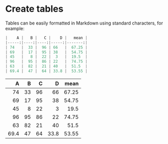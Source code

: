 # Create tables

Tables can be easily formatted in Markdown using standard characters, for example:

```python
|    A |   B |   C |    D |   mean |
|-----:|----:|----:|-----:|-------:|
| 74   |  33 |  96 | 66   |  67.25 |
| 69   |  17 |  95 | 38   |  54.75 |
| 45   |   8 |  22 |  3   |  19.5  |
| 96   |  95 |  86 | 22   |  74.75 |
| 63   |  82 |  21 | 40   |  51.5  |
| 69.4 |  47 |  64 | 33.8 |  53.55 |
```

|    A |   B |   C |    D |   mean |
|-----:|----:|----:|-----:|-------:|
| 74   |  33 |  96 | 66   |  67.25 |
| 69   |  17 |  95 | 38   |  54.75 |
| 45   |   8 |  22 |  3   |  19.5  |
| 96   |  95 |  86 | 22   |  74.75 |
| 63   |  82 |  21 | 40   |  51.5  |
| 69.4 |  47 |  64 | 33.8 |  53.55 |

